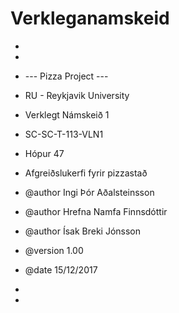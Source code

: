 # Verkleganamskeid
 *
 *
 *  --- Pizza Project ---
 
 *  RU - Reykjavik University
 *  Verklegt Námskeið 1
 *  SC-SC-T-113-VLN1
 *  Hópur 47
 
 *  Afgreiðslukerfi fyrir pizzastað
 
 
 * @author  Ingi Þór Aðalsteinsson
 * @author  Hrefna Namfa Finnsdóttir
 * @author  Ísak Breki Jónsson
 
 * @version 1.00
 * @date    15/12/2017
 *
 *
